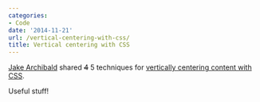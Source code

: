 ```yaml
---
categories:
- Code
date: '2014-11-21'
url: /vertical-centering-with-css/
title: Vertical centering with CSS
---
```


[Jake Archibald](http://jakearchibald.com/) shared <del>4</del> 5 techniques for [vertically centering content with CSS](http://jsbin.com/honawo/).

Useful stuff!